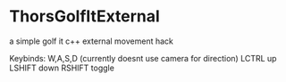 # ThorsGolfItExternal
a simple golf it c++ external movement hack

Keybinds:
W,A,S,D (currently doesnt use camera for direction)
LCTRL up
LSHIFT down
RSHIFT toggle
